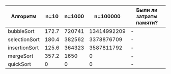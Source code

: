 | Алгоритм  | n=10 | n=1000 | n=100000  | Были ли затраты памяти?  |
| --- | --- | --- | --- | --- |
| bubbleSort | 172.7  | 720741  | 13414992209  | - |
| selectionSort |  180.4  | 382562 | 3378876709 | - |
| insertionSort | 125.6 | 364323 | 3587811792 | - |
| mergeSort | 357.2 | 1650 | 0 | - |
| quickSort | 0 | 0 | 0 | - |